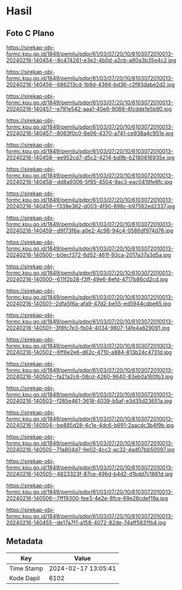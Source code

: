 # Hasil

## Foto C Plano

https://sirekap-obj-formc.kpu.go.id/1849/pemilu/pdpr/61/03/07/20/10/6103072010013-20240216-140454--8c474261-e3e2-4b0d-a2cb-a80a3b35e4c2.jpg

https://sirekap-obj-formc.kpu.go.id/1849/pemilu/pdpr/61/03/07/20/10/6103072010013-20240216-140456--686213cd-1b9d-4366-bd36-c2f83dabe2d2.jpg

https://sirekap-obj-formc.kpu.go.id/1849/pemilu/pdpr/61/03/07/20/10/6103072010013-20240216-140457--e791e542-aaa1-40e6-9088-4fcdde1e5b90.jpg

https://sirekap-obj-formc.kpu.go.id/1849/pemilu/pdpr/61/03/07/20/10/6103072010013-20240216-140457--8063f0c0-8e06-4370-a741-ce938a4c951e.jpg

https://sirekap-obj-formc.kpu.go.id/1849/pemilu/pdpr/61/03/07/20/10/6103072010013-20240216-140458--ee952cd7-d5c2-4214-bd9b-b2180616935e.jpg

https://sirekap-obj-formc.kpu.go.id/1849/pemilu/pdpr/61/03/07/20/10/6103072010013-20240216-140458--dd8a9306-5f85-4504-9ac3-eac0419fe8fc.jpg

https://sirekap-obj-formc.kpu.go.id/1849/pemilu/pdpr/61/03/07/20/10/6103072010013-20240216-140459--f338e362-d003-4f90-898c-b97562ed2337.jpg

https://sirekap-obj-formc.kpu.go.id/1849/pemilu/pdpr/61/03/07/20/10/6103072010013-20240216-140459--d9f73f6a-a0e2-4c98-94c4-0586df974d76.jpg

https://sirekap-obj-formc.kpu.go.id/1849/pemilu/pdpr/61/03/07/20/10/6103072010013-20240216-140500--b0ecf372-6d52-461f-93ca-2017a37a3d5a.jpg

https://sirekap-obj-formc.kpu.go.id/1849/pemilu/pdpr/61/03/07/20/10/6103072010013-20240216-140500--611f2b28-f3ff-49e6-8efd-4717b86cd2cd.jpg

https://sirekap-obj-formc.kpu.go.id/1849/pemilu/pdpr/61/03/07/20/10/6103072010013-20240216-140501--2dfa5f6a-afa9-47d2-be55-ed5944cdbe65.jpg

https://sirekap-obj-formc.kpu.go.id/1849/pemilu/pdpr/61/03/07/20/10/6103072010013-20240216-140501--3f8fc7e3-fb04-4034-9807-14fe4a629091.jpg

https://sirekap-obj-formc.kpu.go.id/1849/pemilu/pdpr/61/03/07/20/10/6103072010013-20240216-140502--6ff6e2e6-d62c-4710-a884-813b24c4731d.jpg

https://sirekap-obj-formc.kpu.go.id/1849/pemilu/pdpr/61/03/07/20/10/6103072010013-20240216-140502--fa21a2c6-08cd-4260-9640-83eb0a160fb3.jpg

https://sirekap-obj-formc.kpu.go.id/1849/pemilu/pdpr/61/03/07/20/10/6103072010013-20240216-140503--f285e461-3618-4039-b5af-e3d35d23651a.jpg

https://sirekap-obj-formc.kpu.go.id/1849/pemilu/pdpr/61/03/07/20/10/6103072010013-20240216-140504--be885d28-4c1e-4dc6-b691-2aacdc3b4f9b.jpg

https://sirekap-obj-formc.kpu.go.id/1849/pemilu/pdpr/61/03/07/20/10/6103072010013-20240216-140505--71a804d7-9e02-4cc2-ac32-4ad07bb50097.jpg

https://sirekap-obj-formc.kpu.go.id/1849/pemilu/pdpr/61/03/07/20/10/6103072010013-20240216-140505--4823323f-87ce-496d-b4d2-d1bdd7c1861d.jpg

https://sirekap-obj-formc.kpu.go.id/1849/pemilu/pdpr/61/03/07/20/10/6103072010013-20240216-140506--7ff19300-fee3-4e2e-8fce-69e26cdef19a.jpg

https://sirekap-obj-formc.kpu.go.id/1849/pemilu/pdpr/61/03/07/20/10/6103072010013-20240216-140455--de17a7f1-a158-4072-82de-74aff5831fb4.jpg


## Metadata

| Key        | Value               |
| ---------- | ------------------- |
| Time Stamp | 2024-02-17 13:05:41 |
| Kode Dapil | 6102                |



